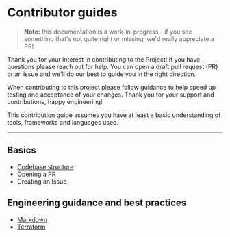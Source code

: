 # Contributor guides

> **Note:** this documentation is a work-in-progress - if you see something that's not quite right or missing, we'd really appreciate a PR!

Thank you for your interest in contributing to the Project! If you have questions please reach out for help. You can open a draft pull request (PR) or an issue and we'll do our best to guide you in the right direction.

When contributing to this project please follow guidance to help speed up testing and acceptance of your changes. Thank you for your support and contributions, happy engineering!

This contribution guide assumes you have at least a basic understanding of tools, frameworks and languages used.

---

## Basics

* [Codebase structure](docs/reference-project.md)
* Opening a PR
* Creating an Issue

## Engineering guidance and best practices

* [Markdown](https://www.markdownguide.org/basic-syntax)
* [Terraform](https://github.com/x0techdad/cloud-platform-starter-kit/blob/main/docs/guide-terraform.md)



